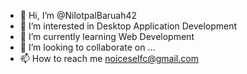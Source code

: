 - 👋 Hi, I’m @NilotpalBaruah42
- 👀 I’m interested in Desktop Application Development 
- 🌱 I’m currently learning Web Development
- 💞️ I’m looking to collaborate on ...
- 📫 How to reach me noiceselfc@gmail.com 

<!---
NilotpalBaruah42/NilotpalBaruah42 is a ✨ special ✨ repository because its `README.md` (this file) appears on your GitHub profile.
You can click the Preview link to take a look at your changes.
--->

